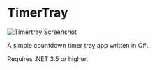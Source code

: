 # TimerTray

![Timertray Screenshot](/Screenshot.png?raw=true "TimerTray main window")

A simple countdown timer tray app written in C#. 

Requires .NET 3.5 or higher.
